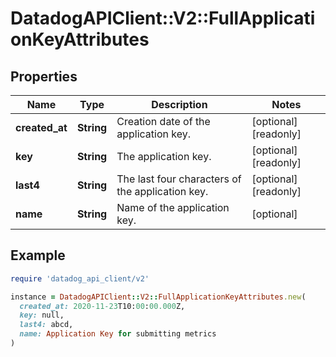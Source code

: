 # DatadogAPIClient::V2::FullApplicationKeyAttributes

## Properties

| Name | Type | Description | Notes |
| ---- | ---- | ----------- | ----- |
| **created_at** | **String** | Creation date of the application key. | [optional][readonly] |
| **key** | **String** | The application key. | [optional][readonly] |
| **last4** | **String** | The last four characters of the application key. | [optional][readonly] |
| **name** | **String** | Name of the application key. | [optional] |

## Example

```ruby
require 'datadog_api_client/v2'

instance = DatadogAPIClient::V2::FullApplicationKeyAttributes.new(
  created_at: 2020-11-23T10:00:00.000Z,
  key: null,
  last4: abcd,
  name: Application Key for submitting metrics
)
```

